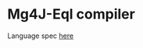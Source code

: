 # Mg4J-Eql compiler

Language spec [here](https://github.com/d-kozak/enticing/tree/master/mg4j-compiler/SPEC.md)